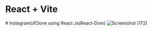 # React + Vite
 #   I n s t a g r a m _ U I _ C l o n e  using React Js(React-Dom)
 
 ![Screenshot (172)](https://github.com/user-attachments/assets/267d537f-f7f9-43f8-8c59-b8abc322e6a4)



